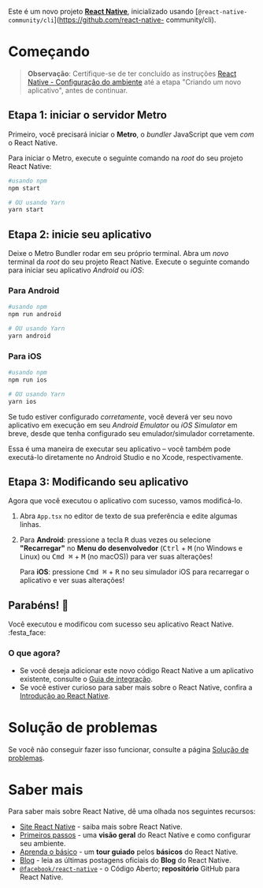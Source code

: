 Este é um novo projeto [**React Native**](https://reactnative.dev), inicializado usando [`@react-native-community/cli`](https://github.com/react-native- community/cli).

# Começando

> **Observação**: Certifique-se de ter concluído as instruções [React Native - Configuração do ambiente](https://reactnative.dev/docs/environment-setup) até a etapa "Criando um novo aplicativo", antes de continuar.

## Etapa 1: iniciar o servidor Metro

Primeiro, você precisará iniciar o **Metro**, o _bundler_ JavaScript que vem _com_ o React Native.

Para iniciar o Metro, execute o seguinte comando na _root_ do seu projeto React Native:

```bash
#usando npm
npm start

# OU usando Yarn
yarn start
```

## Etapa 2: inicie seu aplicativo

Deixe o Metro Bundler rodar em seu próprio terminal. Abra um _novo_ terminal da _root_ do seu projeto React Native. Execute o seguinte comando para iniciar seu aplicativo _Android_ ou _iOS_:

### Para Android

```bash
#usando npm
npm run android

# OU usando Yarn
yarn android
```

### Para iOS

```bash
#usando npm
npm run ios

# OU usando Yarn
yarn ios
```

Se tudo estiver configurado _corretamente_, você deverá ver seu novo aplicativo em execução em seu _Android Emulator_ ou _iOS Simulator_ em breve, desde que tenha configurado seu emulador/simulador corretamente.

Essa é uma maneira de executar seu aplicativo – você também pode executá-lo diretamente no Android Studio e no Xcode, respectivamente.

## Etapa 3: Modificando seu aplicativo

Agora que você executou o aplicativo com sucesso, vamos modificá-lo.

1. Abra `App.tsx` no editor de texto de sua preferência e edite algumas linhas.
2. Para **Android**: pressione a tecla <kbd>R</kbd> duas vezes ou selecione **"Recarregar"** no **Menu do desenvolvedor** (<kbd>Ctrl</kbd> + <kbd >M</kbd> (no Windows e Linux) ou <kbd>Cmd ⌘</kbd> + <kbd>M</kbd> (no macOS)) para ver suas alterações!

   Para **iOS**: pressione <kbd>Cmd ⌘</kbd> + <kbd>R</kbd> no seu simulador iOS para recarregar o aplicativo e ver suas alterações!

## Parabéns! :tada:

Você executou e modificou com sucesso seu aplicativo React Native. :festa_face:

### O que agora?

- Se você deseja adicionar este novo código React Native a um aplicativo existente, consulte o [Guia de integração](https://reactnative.dev/docs/integration-with-existente-apps).
- Se você estiver curioso para saber mais sobre o React Native, confira a [Introdução ao React Native](https://reactnative.dev/docs/getting-started).

# Solução de problemas

Se você não conseguir fazer isso funcionar, consulte a página [Solução de problemas](https://reactnative.dev/docs/troubleshooting).

# Saber mais

Para saber mais sobre React Native, dê uma olhada nos seguintes recursos:

- [Site React Native](https://reactnative.dev) - saiba mais sobre React Native.
- [Primeiros passos](https://reactnative.dev/docs/environment-setup) - uma **visão geral** do React Native e como configurar seu ambiente.
- [Aprenda o básico](https://reactnative.dev/docs/getting-started) - um **tour guiado** pelos **básicos** do React Native.
- [Blog](https://reactnative.dev/blog) - leia as últimas postagens oficiais do **Blog** do React Native.
- [`@facebook/react-native`](https://github.com/facebook/react-native) - o Código Aberto; **repositório** GitHub para React Native.
